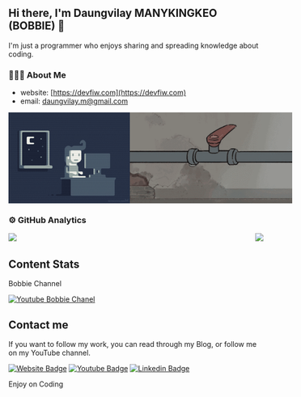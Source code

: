 ## Hi there, I'm Daungvilay MANYKINGKEO (BOBBIE) 👋

I'm just a programmer who enjoys sharing and spreading knowledge about coding.

### 👨🏻‍💻 About Me 
- website: [https://devfiw.com](https://devfiw.com)
- email: daungvilay.m@gmail.com

<div style="display: flex;justify-content: space-between;">
  <img src="./assets/coding.gif" alt="Night Coding" height="180px" />
  <img src="./assets/fix_bug.gif" alt="Daily bug fix" height="180px" />
</div>

### ⚙️ GitHub Analytics

<p style="display: flex;justify-content: space-between;">
  <a href="https://github.com/daungvilay-dev/daungvilay-dev"> 
    <img height="160px" src="https://github-readme-stats.vercel.app/api?username=daungvilay-dev&show_icons=true&theme=dracula" />
  </a>
  <a href="https://github.com/daungvilay-dev/daungvilay-dev"> 
    <img height="160px" src="https://github-readme-stats.vercel.app/api/top-langs/?username=daungvilay-dev&show_icons=true&layout=compact&theme=dracula"/>
  </a>
</p>

## Content Stats

Bobbie Channel

[![Youtube Bobbie Chanel](https://youtube-stats-card.vercel.app/api?channelid=UCiihnx5gbztQm1TJkKOxxow&theme=dark)](https://www.youtube.com/@bobbiechannel864)

 
## Contact me

If you want to follow my work, you can read through my Blog, or follow me on my YouTube channel.

[![Website Badge](https://img.shields.io/badge/Blog-BC52EE?style=flat-square&logo=astro&logoColor=white)](https://www.devfiw.com)
[![Youtube Badge](https://img.shields.io/badge/YouTube-red?style=for-square&logo=youtube&logoColor=white)](https://www.youtube.com/@bobbiechannel864)
[![Linkedin Badge](https://img.shields.io/badge/-LinkedIn-0e76a8?style=flat-square&logo=Linkedin&logoColor=white)](https://www.linkedin.com/in/daungvilay)


Enjoy on Coding 
